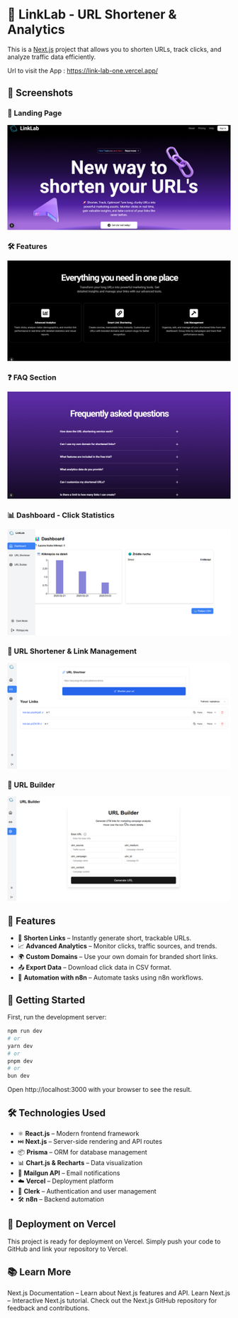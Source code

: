 # 🚀 LinkLab - URL Shortener & Analytics

This is a [Next.js](https://nextjs.org) project that allows you to shorten URLs, track clicks, and analyze traffic data efficiently.

 Url to visit the App : https://link-lab-one.vercel.app/


## 📸 Screenshots

### 🏡 Landing Page
![Landing Page](./public/Hero.png)

### 🛠️ Features  
![Features](./public/features.png)

### ❓ FAQ Section  
![FAQ](./public/faq.png)

### 📊 Dashboard - Click Statistics
![Dashboard](./public/dashboard.png)

### 🔗 URL Shortener & Link Management  
![Shortener](./public/short.png)

### 🔗 URL Builder
![Builder](./public/builder.png)

## 🔧 Features
- 🔗 **Shorten Links** – Instantly generate short, trackable URLs.
- 📈 **Advanced Analytics** – Monitor clicks, traffic sources, and trends.
- 🌍 **Custom Domains** – Use your own domain for branded short links.
- 📤 **Export Data** – Download click data in CSV format.
- 🔄 **Automation with n8n** – Automate tasks using n8n workflows.

## 🚀 Getting Started

First, run the development server:

```bash
npm run dev
# or
yarn dev
# or
pnpm dev
# or
bun dev
```
Open http://localhost:3000 with your browser to see the result.

## 🛠️ Technologies Used
- ⚛️ **React.js** – Modern frontend framework
- ⏭️ **Next.js** – Server-side rendering and API routes
- 📦 **Prisma** – ORM for database management
- 📊 **Chart.js & Recharts** – Data visualization
- 📩 **Mailgun API** – Email notifications
- ☁️ **Vercel** – Deployment platform
- 🔗 **Clerk** – Authentication and user management
- 🛠️ **n8n** – Backend automation

## 🚀 Deployment on Vercel
This project is ready for deployment on Vercel. Simply push your code to GitHub and link your repository to Vercel.

## 📚 Learn More
Next.js Documentation – Learn about Next.js features and API.
Learn Next.js – Interactive Next.js tutorial.
Check out the Next.js GitHub repository for feedback and contributions.
